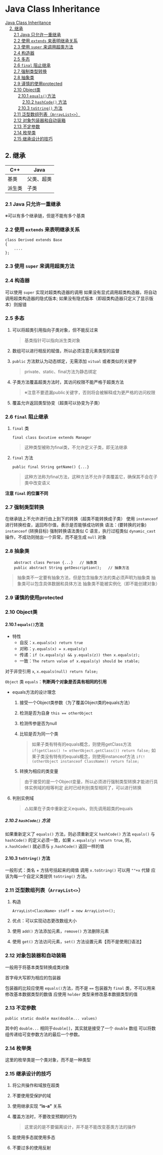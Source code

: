 # Java Class Inheritance

<!-- MDTOC maxdepth:6 firsth1:1 numbering:0 flatten:0 bullets:0 updateOnSave:1 -->

[Java Class Inheritance](#java-class-inheritance)   
&emsp;[2. 继承](#2-继承)   
&emsp;&emsp;[2.1 Java 只允许一重继承](#21-java-只允许一重继承)   
&emsp;&emsp;[2.2 使用 `extends` 来表明继承关系](#22-使用-extends-来表明继承关系)   
&emsp;&emsp;[2.3 使用 `super` 来调用超类方法](#23-使用-super-来调用超类方法)   
&emsp;&emsp;[2.4 构造器](#24-构造器)   
&emsp;&emsp;[2.5 多态](#25-多态)   
&emsp;&emsp;[2.6 `final` 阻止继承](#26-final-阻止继承)   
&emsp;&emsp;[2.7 强制类型转换](#27-强制类型转换)   
&emsp;&emsp;[2.8 抽象类](#28-抽象类)   
&emsp;&emsp;[2.9 谨慎的使用protected](#29-谨慎的使用protected)   
&emsp;&emsp;[2.10 Object类](#210-object类)   
&emsp;&emsp;&emsp;[2.10.1 `equals()`方法](#2101-equals方法)   
&emsp;&emsp;&emsp;&emsp;[2.10.2 `hashCode()` 方法](#2102-hashcode-方法)   
&emsp;&emsp;&emsp;[2.10.3 `toString()` 方法](#2103-tostring-方法)   
&emsp;&emsp;[2.11 泛型数组列表（`ArrayList<>`）](#211-泛型数组列表（arraylist）)   
&emsp;&emsp;[2.12 对象包装器和自动装箱](#212-对象包装器和自动装箱)   
&emsp;&emsp;[2.13 不定参数](#213-不定参数)   
&emsp;&emsp;[2.14 枚举类](#214-枚举类)   
&emsp;&emsp;[2.15 继承设计的技巧](#215-继承设计的技巧)   

<!-- /MDTOC -->

## 2. 继承

C++ | Java
---|---
基类|父类、超类
派生类|子类

### 2.1 Java 只允许一重继承

 ※可以有多个继承链，但是不能有多个基类

### 2.2 使用 `extends` 来表明继承关系

```
class Derived extends Base
{
	....
};
```

### 2.3 使用 `super` 来调用超类方法

### 2.4 构造器

可以使用 `super` 实现对超类构造器的调用
如果没有显式调用超类构造器，将自动调用超类构造器的隐式版本;
如果没有隐式版本（即超类构造器只定义了显示版本）则报错

### 2.5 多态

1. 可以将超类引用指向子类对象，但不能反过来

    > 基类指针可以指向派生类对象

2. 数组可以进行相反的赋值，所以必须注意元素类型的监督


3. `public` 方法默认为动态绑定，无需添加 `vitual` 或者类似的关键字

    > private、static、final方法为静态绑定

4. 子类方法覆盖超类方法时，其访问权限不能严格于超类方法

    > ※注意不要遗漏public关键字，否则将会被解释成为更严格的访问权限

5. 覆盖允许返回类型协变（超类可以协变为子类）

### 2.6 `final` 阻止继承

1. `final` 类

    ```
    final class Excutive extends Manager
    ```

    > 这种类型被称为final类，不允许定义子类，即无法继承

2. `final` 方法

    ```
    public final String getName() {...}
    ```
    > 这种方法称为final方法，这种方法不允许子类覆盖它，确保其不会在子类中改变语义

**注意 `final` 的位置不同**

### 2.7 强制类型转换

在继承链上不允许进行由上到下的转换（超类不能转换成子类）
使用 `instanceof` 进行转换检查，返回布尔值，表示是否能够成功转换
语法：(要转换的对象) `instanceof` (转换目标)
强制转换语法类似 C 语言，执行过程类似 `dynamic_cast` 操作，不成功则抛出一个异常，而不是生成 `null` 对象

### 2.8 抽象类

```
    abstract class Person {...}   // 抽象类
    public abstract String getDescription();   // 抽象方法
```

> 抽象类不一定要有抽象方法，但是包含抽象方法的类必须声明为抽象类
抽象类可以包含具体数据和具体方法
抽象类不能被实例化（即不能创建对象）

### 2.9 谨慎的使用protected

### 2.10 Object类

#### 2.10.1 `equals()`方法

- 特性
    - 自反：`x.equals(x) return true`
    - 对称：`y.equals(x) = x.equals(y)`
    - 传递：`if (x.equals(y) && y.equals(z)) then x.equals(z);`
    - 一致：`The return value of x.equals(y) should be stable;`

对于非空引用 `x`, `x.equals(null) return false;`

`Object` 类 `equals`：**判断两个对象是否具有相同的引用**

- equals方法的设计理念

    1. 接受一个Object类参数（为了覆盖Object类的equals方法）
    2. 检测是否为自身
        `this == otherObject`
    3. 检测传参是否为null
    4. 比较是否为同一个类

        > 如果子类有特有的equals概念，则使用getClass方法
        `if(getClass() != otherObject.getClass()) return false;`
        如果子类没有特有的equals概念，则使用instanceof方法
        `if(!(otherObject instanceof ClassName)) return false;`

    5. 转换为相应的类变量

    > 由于接受的是一个Object变量，所以必须进行强制类型转换才能进行具体实例域的相等判定
    此时已经判别类型相同了，可以进行转换

6. 判别实例域

    > △如果在子类中重新定义equals，则先调用超类的equals

##### 2.10.2 `hashCode()` 方法

如果重新定义了 `equals()` 方法，则必须重新定义 `hashCode()` 方法
`equals()` 与 `hashCode()` 的定义必须一致，如果 `x.equals(y) return true`, 则，`x.hashCode()` 就必须与 `y.hashCode()` 返回一样的值

#### 2.10.3 `toString()` 方法

一般形式：类名 + 方括号括起来的阈值
调用 `x.toString()` 可以用 `""+x` 代替
应该为每一个自定义类提供 `toString()` 方法。

### 2.11 泛型数组列表（`ArrayList<>`）

1. 构造

    ```
    ArrayList<ClassName> staff = new ArrayList<>();
    ```

2. 优点：可以实现动态更改数组大小

3. 使用 `add()` 方法添加元素，`remove()` 方法删除元素
4. 使用 `get()` 方法访问元素，`set()` 方法设置元素【而不是使用[]语法】

### 2.12 对象包装器和自动装箱

一般用于将基本类型转换成类对象

首字母大写即为相应的包装器

包装器的比较应使用 `equals()`方法，而不是 `==`
包装器为 `final` 类，不可以用来修改基本数据类型的数值
应使用 `holder` 类型来修改基本数据类型的值

### 2.13 不定参数

```
public static double max(double... values)
```

其中的 `double...` 相同于`double[]`，其实就是接受了一个 `double` 数组
可以将数组传递给可变参数方法的最后一个参数。

### 2.14 枚举类
这里的枚举类是一个类对象，而不是一种类型


### 2.15 继承设计的技巧

1. 将公共操作和域放在超类
2. 不要使用受保护的域
3. 使用继承实现 **“is-a”** 关系
4. 覆盖方法时，不要改变预期的行为

    > 这里说的是不要偏离设计，并不是不能改变基类方法的操作

5. 能使用多态就使用多态
6. 不要过多的使用反射
